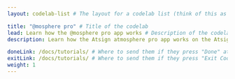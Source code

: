 ```yaml
---
layout: codelab-list # The layout for a codelab list (think of this as a title page for the code lab)

title: "@mosphere pro" # Title of the codelab
lead: Learn how the @mosphere pro app works # Description of the codelab
description: Learn how the Atsign atmosphere pro app works on the Atsign platform

doneLink: /docs/tutorials/ # Where to send them if they press "Done" at the end of the Codelab
exitLink: /docs/tutorials/ # Where to send them if they press "Exit Codelab"
weight: 1
---
```

